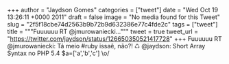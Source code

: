 
+++
author = "Jaydson Gomes"
categories = ["tweet"]
date = "Wed Oct 19 13:26:11 +0000 2011"
draft = false
image = "No media found for this Tweet"
slug = "2f5f18cbe74d2563b9b72b9d632386e77c4fde2c"
tags = ["tweet"]
title = """Fuuuuuu RT @jmurowaniecki..."""
tweet = true
tweet_url = "https://twitter.com/jaydson/status/126650350521417728"
+++
Fuuuuuu RT @jmurowaniecki: Tá meio #ruby issaê, não?! ♺ @jaydson: Short Array Syntax  no PHP 5.4 $a=['a','b','c'] \o/
